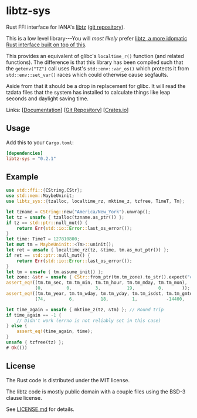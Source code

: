 libtz-sys
=========

Rust FFI interface for IANA's [libtz](https://www.iana.org/time-zones)
([git repository](https://github.com/eggert/tz)).

This is a low level library---You will _most likely_ prefer [libtz, a more
idomatic Rust interface built on top of this](https://github.com/caldwell/libtz).

This provides an equivalent of glibc's `localtime_r()` function (and related
functions). The difference is that this library has been compiled such that the
`getenv("TZ")` call uses Rust's `std::env::var_os()` which protects it from
`std::env::set_var()` races which could otherwise cause segfaults.

Aside from that it should be a drop in replacement for glibc. It will read the
tzdata files that the system has installed to calculate things like leap seconds
and daylight saving time.

Links: [[Documentation](https://docs.rs/libtz-sys/latest)]
       [[Git Repository](https://github.com/caldwell/libtz-sys)]
       [[Crates.io](https://crates.io/crates/libtz-sys)]

Usage
-----

Add this to your `Cargo.toml`:

```toml
[dependencies]
libtz-sys = "0.2.1"
```

Example
-------

```rust
use std::ffi::{CString,CStr};
use std::mem::MaybeUninit;
use libtz_sys::{tzalloc, localtime_rz, mktime_z, tzfree, TimeT, Tm};

let tzname = CString::new("America/New_York").unwrap();
let tz = unsafe { tzalloc(tzname.as_ptr()) };
if tz == std::ptr::null_mut() {
    return Err(std::io::Error::last_os_error());
}
let time: TimeT = 127810800;
let mut tm = MaybeUninit::<Tm>::uninit();
let ret = unsafe { localtime_rz(tz, &time, tm.as_mut_ptr()) };
if ret == std::ptr::null_mut() {
    return Err(std::io::Error::last_os_error());
}
let tm = unsafe { tm.assume_init() };
let zone: &str = unsafe { CStr::from_ptr(tm.tm_zone).to_str().expect("correct utf8") };
assert_eq!((tm.tm_sec, tm.tm_min, tm.tm_hour, tm.tm_mday, tm.tm_mon),
           (0,         0,         3,          19,         0,       ));
assert_eq!((tm.tm_year, tm.tm_wday, tm.tm_yday, tm.tm_isdst, tm.tm_gmtoff, zone),
           (74,         6,          18,         1,           -14400,       "EDT"));

let time_again = unsafe { mktime_z(tz, &tm) }; // Round trip
if time_again == -1 {
    // Didn't work (errno is not reliably set in this case)
} else {
    assert_eq!(time_again, time);
}
unsafe { tzfree(tz) };
# Ok(())
```

License
-------

The Rust code is distributed under the MIT license.

The libtz code is mostly public domain with a couple files using the BSD-3
clause license.

See [LICENSE.md](LICENSE.md) for details.
